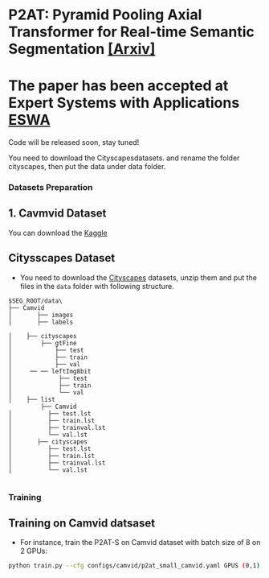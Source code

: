 # P2AT: Pyramid Pooling Axial Transformer for Real-time Semantic Segmentation  [[Arxiv]](https://arxiv.org/abs/2310.15025)
# The paper has been accepted at Expert Systems with Applications [ESWA](https://www.sciencedirect.com/science/article/abs/pii/S0957417424014775)
Code will be released soon, stay tuned!


You need to download the Cityscapesdatasets. and rename the folder cityscapes, then put the data under data folder.

### Datasets Preparation

## 1. Cavmvid Dataset
You can download the [Kaggle](https://www.kaggle.com/datasets/carlolepelaars/camvid)

## Citysscapes Dataset
* You need to download the [Cityscapes](https://www.cityscapes-dataset.com/) datasets, unzip them and put the files in the `data` folder with following structure.

```
$SEG_ROOT/data\ 
├── Camvid
│       ├── images
│       ├── labels

│    ├── cityscapes
│        ├── gtFine
│            ├── test
│            ├── train
│            ├── val
│     ── ── leftImg8bit
│             ├── test
│             ├── train
│             └── val
│    ├── list
         ├── Camvid
│          ├── test.lst
│          ├── train.lst
│          ├── trainval.lst
│          └── val.lst
│       ├── cityscapes
│          ├── test.lst
│          ├── train.lst
│          ├── trainval.lst
│          └── val.lst
   
```

### Training

##  Training on Camvid datsaset

* For instance, train the P2AT-S on Camvid dataset with batch size of 8 on 2 GPUs:
````bash
python train.py --cfg configs/camvid/p2at_small_camvid.yaml GPUS (0,1) TRAIN.BATCH_SIZE_PER_GPU 4
````
